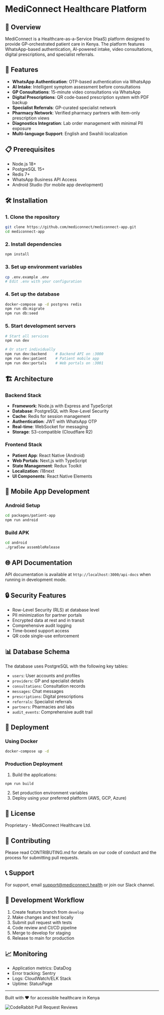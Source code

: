 # MediConnect Healthcare Platform

## 🏥 Overview
MediConnect is a Healthcare-as-a-Service (HaaS) platform designed to provide GP-orchestrated patient care in Kenya. The platform features WhatsApp-based authentication, AI-powered intake, video consultations, digital prescriptions, and specialist referrals.

## 🚀 Features
- **WhatsApp Authentication**: OTP-based authentication via WhatsApp
- **AI Intake**: Intelligent symptom assessment before consultations
- **GP Consultations**: 15-minute video consultations via WhatsApp
- **Digital Prescriptions**: QR code-based prescription system with PDF backup
- **Specialist Referrals**: GP-curated specialist network
- **Pharmacy Network**: Verified pharmacy partners with item-only prescription views
- **Diagnostics Integration**: Lab order management with minimal PII exposure
- **Multi-language Support**: English and Swahili localization

## 📋 Prerequisites
- Node.js 18+
- PostgreSQL 15+
- Redis 7+
- WhatsApp Business API Access
- Android Studio (for mobile app development)

## 🛠️ Installation

### 1. Clone the repository
```bash
git clone https://github.com/mediconnect/mediconnect-app.git
cd mediconnect-app
```

### 2. Install dependencies
```bash
npm install
```

### 3. Set up environment variables
```bash
cp .env.example .env
# Edit .env with your configuration
```

### 4. Set up the database
```bash
docker-compose up -d postgres redis
npm run db:migrate
npm run db:seed
```

### 5. Start development servers
```bash
# Start all services
npm run dev

# Or start individually
npm run dev:backend    # Backend API on :3000
npm run dev:patient    # Patient mobile app
npm run dev:portals    # Web portals on :3001
```

## 🏗️ Architecture

### Backend Stack
- **Framework**: Node.js with Express and TypeScript
- **Database**: PostgreSQL with Row-Level Security
- **Cache**: Redis for session management
- **Authentication**: JWT with WhatsApp OTP
- **Real-time**: WebSocket for messaging
- **Storage**: S3-compatible (Cloudflare R2)

### Frontend Stack
- **Patient App**: React Native (Android)
- **Web Portals**: Next.js with TypeScript
- **State Management**: Redux Toolkit
- **Localization**: i18next
- **UI Components**: React Native Elements

## 📱 Mobile App Development

### Android Setup
```bash
cd packages/patient-app
npm run android
```

### Build APK
```bash
cd android
./gradlew assembleRelease
```

## 🌐 API Documentation
API documentation is available at `http://localhost:3000/api-docs` when running in development mode.

## 🔒 Security Features
- Row-Level Security (RLS) at database level
- PII minimization for partner portals
- Encrypted data at rest and in transit
- Comprehensive audit logging
- Time-boxed support access
- QR code single-use enforcement

## 📊 Database Schema
The database uses PostgreSQL with the following key tables:
- `users`: User accounts and profiles
- `providers`: GP and specialist details
- `consultations`: Consultation records
- `messages`: Chat messages
- `prescriptions`: Digital prescriptions
- `referrals`: Specialist referrals
- `partners`: Pharmacies and labs
- `audit_events`: Comprehensive audit trail

## 🚀 Deployment

### Using Docker
```bash
docker-compose up -d
```

### Production Deployment
1. Build the applications:
```bash
npm run build
```

2. Set production environment variables
3. Deploy using your preferred platform (AWS, GCP, Azure)

## 📝 License
Proprietary - MediConnect Healthcare Ltd.

## 🤝 Contributing
Please read CONTRIBUTING.md for details on our code of conduct and the process for submitting pull requests.

## 📞 Support
For support, email support@mediconnect.health or join our Slack channel.

## 🔄 Development Workflow
1. Create feature branch from `develop`
2. Make changes and test locally
3. Submit pull request with tests
4. Code review and CI/CD pipeline
5. Merge to develop for staging
6. Release to main for production

## 📈 Monitoring
- Application metrics: DataDog
- Error tracking: Sentry
- Logs: CloudWatch/ELK Stack
- Uptime: StatusPage

---
Built with ❤️ for accessible healthcare in Kenya

![CodeRabbit Pull Request Reviews](https://img.shields.io/coderabbit/prs/github/mediconnect-eng/Mediconnect?utm_source=oss&utm_medium=github&utm_campaign=mediconnect-eng%2FMediconnect&labelColor=171717&color=FF570A&link=https%3A%2F%2Fcoderabbit.ai&label=CodeRabbit+Reviews)
